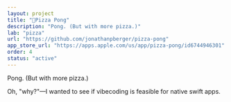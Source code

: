 ```yaml
---
layout: project
title: "🍕Pizza Pong"
description: "Pong. (But with more pizza.)"
lab: "pizza"
url: "https://github.com/jonathanpberger/pizza-pong"
app_store_url: "https://apps.apple.com/us/app/pizza-pong/id6744946301"
order: 4
status: "active"
---
```


Pong. (But with more pizza.)

Oh, "why?"—I wanted to see if vibecoding is feasible for native swift apps.